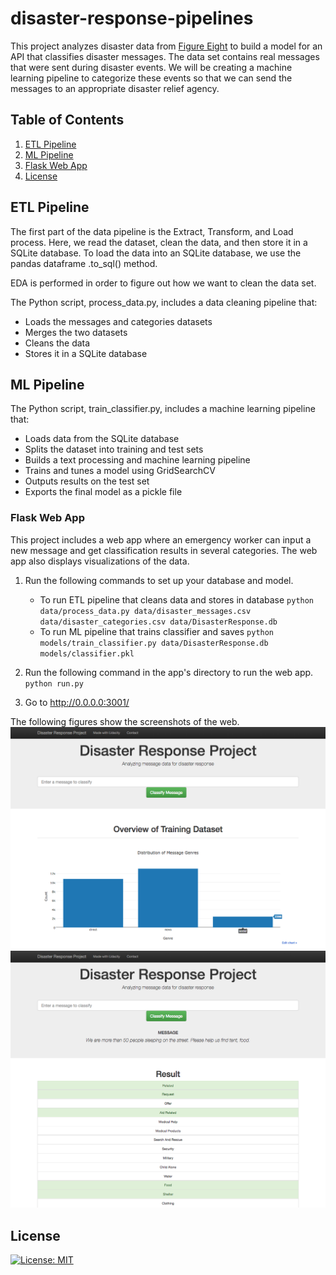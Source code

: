 # disaster-response-pipelines
This project analyzes disaster data from [Figure Eight](https://www.figure-eight.com/) to build a model for an API that classifies disaster messages. The data set contains real messages that were sent during disaster events. We will be creating a machine learning pipeline to categorize these events so that we can send the messages to an appropriate disaster relief agency.

## Table of Contents
1. [ETL Pipeline](#etl)
2. [ML Pipeline](#ml)
3. [Flask Web App](#web)
4. [License](#license)

<a name="etl"></a>
## ETL Pipeline
The first part of the data pipeline is the Extract, Transform, and Load process. Here, we read the dataset, clean the data, and then store it in a SQLite database. To load the data into an SQLite database, we use the pandas dataframe .to_sql() method.

EDA is performed in order to figure out how we want to clean the data set.

The Python script, process_data.py, includes a data cleaning pipeline that:

- Loads the messages and categories datasets
- Merges the two datasets
- Cleans the data
- Stores it in a SQLite database

<a name="ml"></a>
## ML Pipeline
The Python script, train_classifier.py, includes a machine learning pipeline that:

- Loads data from the SQLite database
- Splits the dataset into training and test sets
- Builds a text processing and machine learning pipeline
- Trains and tunes a model using GridSearchCV
- Outputs results on the test set
- Exports the final model as a pickle file

<a name="web"></a>
### Flask Web App
This project includes a web app where an emergency worker can input a new message and get classification results in several categories. The web app also displays visualizations of the data.

1. Run the following commands to set up your database and model.

    - To run ETL pipeline that cleans data and stores in database
        `python data/process_data.py data/disaster_messages.csv data/disaster_categories.csv data/DisasterResponse.db`
    - To run ML pipeline that trains classifier and saves
        `python models/train_classifier.py data/DisasterResponse.db models/classifier.pkl`

2. Run the following command in the app's directory to run the web app.
    `python run.py`

3. Go to http://0.0.0.0:3001/

The following figures show the screenshots of the web.
![plot](images/disaster-response-project1.png)
![plot](images/disaster-response-project2.png)

<a name="license"></a>
## License
[![License: MIT](https://img.shields.io/badge/License-MIT-yellow.svg)](https://opensource.org/licenses/MIT)
